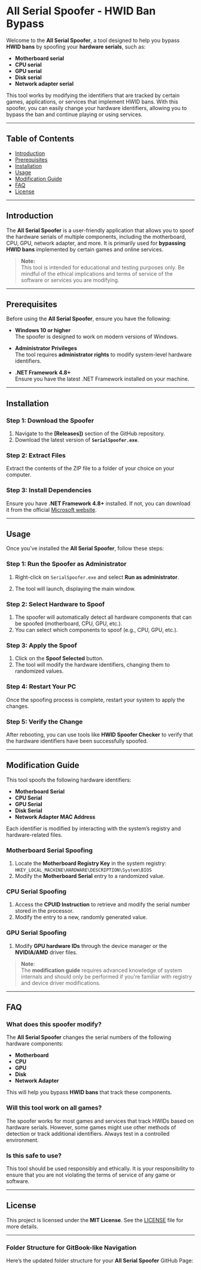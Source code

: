 # All Serial Spoofer - HWID Ban Bypass

Welcome to the **All Serial Spoofer**, a tool designed to help you bypass **HWID bans** by spoofing your **hardware serials**, such as:

- **Motherboard serial**
- **CPU serial**
- **GPU serial**
- **Disk serial**
- **Network adapter serial**

This tool works by modifying the identifiers that are tracked by certain games, applications, or services that implement HWID bans. With this spoofer, you can easily change your hardware identifiers, allowing you to bypass the ban and continue playing or using services.

---

## Table of Contents

- [Introduction](#introduction)
- [Prerequisites](#prerequisites)
- [Installation](#installation)
- [Usage](#usage)
- [Modification Guide](#modification-guide)
- [FAQ](#faq)
- [License](#license)

---

## Introduction

The **All Serial Spoofer** is a user-friendly application that allows you to spoof the hardware serials of multiple components, including the motherboard, CPU, GPU, network adapter, and more. It is primarily used for **bypassing HWID bans** implemented by certain games and online services. 

> **Note:**  
> This tool is intended for educational and testing purposes only. Be mindful of the ethical implications and terms of service of the software or services you are modifying.

---

## Prerequisites

Before using the **All Serial Spoofer**, ensure you have the following:

- **Windows 10 or higher**  
  The spoofer is designed to work on modern versions of Windows.
  
- **Administrator Privileges**  
  The tool requires **administrator rights** to modify system-level hardware identifiers.

- **.NET Framework 4.8+**  
  Ensure you have the latest .NET Framework installed on your machine.

---

## Installation

### Step 1: Download the Spoofer

1. Navigate to the **[Releases])** section of the GitHub repository.
2. Download the latest version of **`SerialSpoofer.exe`**.

### Step 2: Extract Files

Extract the contents of the ZIP file to a folder of your choice on your computer.

### Step 3: Install Dependencies

Ensure you have **.NET Framework 4.8+** installed. If not, you can download it from the official [Microsoft website](https://dotnet.microsoft.com/download/dotnet-framework).

---

## Usage

Once you’ve installed the **All Serial Spoofer**, follow these steps:

### Step 1: Run the Spoofer as Administrator

1. Right-click on `SerialSpoofer.exe` and select **Run as administrator**.
   
2. The tool will launch, displaying the main window.

### Step 2: Select Hardware to Spoof

1. The spoofer will automatically detect all hardware components that can be spoofed (motherboard, CPU, GPU, etc.).
2. You can select which components to spoof (e.g., CPU, GPU, etc.).

### Step 3: Apply the Spoof

1. Click on the **Spoof Selected** button. 
2. The tool will modify the hardware identifiers, changing them to randomized values.

### Step 4: Restart Your PC

Once the spoofing process is complete, restart your system to apply the changes.

### Step 5: Verify the Change

After rebooting, you can use tools like **HWID Spoofer Checker** to verify that the hardware identifiers have been successfully spoofed.

---

## Modification Guide

This tool spoofs the following hardware identifiers:

- **Motherboard Serial**  
- **CPU Serial**  
- **GPU Serial**  
- **Disk Serial**  
- **Network Adapter MAC Address**

Each identifier is modified by interacting with the system’s registry and hardware-related files. 

### Motherboard Serial Spoofing

1. Locate the **Motherboard Registry Key** in the system registry:  
   `HKEY_LOCAL_MACHINE\HARDWARE\DESCRIPTION\System\BIOS`
2. Modify the **Motherboard Serial** entry to a randomized value.

### CPU Serial Spoofing

1. Access the **CPUID Instruction** to retrieve and modify the serial number stored in the processor.
2. Modify the entry to a new, randomly generated value.

### GPU Serial Spoofing

1. Modify **GPU hardware IDs** through the device manager or the **NVIDIA/AMD** driver files.

> **Note**:  
> The **modification guide** requires advanced knowledge of system internals and should only be performed if you're familiar with registry and device driver modifications.


---

## FAQ

### What does this spoofer modify?

The **All Serial Spoofer** changes the serial numbers of the following hardware components:
- **Motherboard**
- **CPU**
- **GPU**
- **Disk**
- **Network Adapter**

This will help you bypass **HWID bans** that track these components.

### Will this tool work on all games?

The spoofer works for most games and services that track HWIDs based on hardware serials. However, some games might use other methods of detection or track additional identifiers. Always test in a controlled environment.

### Is this safe to use?

This tool should be used responsibly and ethically. It is your responsibility to ensure that you are not violating the terms of service of any game or software.

---

## License

This project is licensed under the **MIT License**. See the [LICENSE](LICENSE) file for more details.

---

### Folder Structure for GitBook-like Navigation

Here’s the updated folder structure for your **All Serial Spoofer** GitHub Page:

